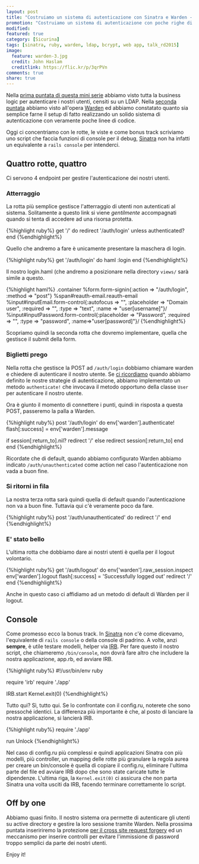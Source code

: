 ```yaml
---
layout: post
title: "Costruiamo un sistema di autenticazione con Sinatra e Warden - Parte 3"
promotion: "Costruiamo un sistema di autenticazione con poche righe di ruby grazie a Sinatra e Warden (parte 3)."
modified: 
featured: true
category: [Sicurina]
tags: [sinatra, ruby, warden, ldap, bcrypt, web app, talk_rd2015]
image:
  feature: warden-3.jpg
  credit: John Haslam
  creditlink: https://flic.kr/p/3qrPVn
comments: true
share: true
---
```


Nella [prima puntata di questa mini
serie]({{site.url}}/blog/costruiamo-un-sistema-di-autenticazione-con-sinatra-e-warden-parte-1/)
abbiamo visto tutta la business logic per autenticare i nostri utenti, censiti
su un LDAP. Nella [seconda
puntata]({{site.url}}/blog/costruiamo-un-sistema-di-autenticazione-con-sinatra-e-warden-parte-2/)
abbiamo visto all'opera [Warden](https://rubygems.org/gems/warden) ed abbiamo
constatato quanto sia semplice farne il setup di fatto realizzando un solido
sistema di autenticazione con veramente poche linee di codice.

Oggi ci concentriamo con le rotte, le viste e come bonus track scriviamo uno
script che faccia funzioni di console per il debug,
[Sinatra](http://www.sinatrarb.com) non ha infatti un equivalente a ```rails
console``` per intenderci.

## Quattro rotte, quattro

Ci servono 4 endpoint per gestire l'autenticazione dei nostri utenti.

### Atterraggio

La rotta più semplice gestisce l'atterraggio di utenti non autenticati al
sistema. Solitamente a questo link si viene _gentilmente_ accompagnati quando
si tenta di accedere ad una risorsa protetta.

{%highlight ruby%}
get '/' do
  redirect '/auth/login' unless authenticated?
end
{%endhighlight%}

Quello che andremo a fare è unicamente presentare la maschera di login.

{%highlight ruby%}
get '/auth/login' do
  haml :login
end
{%endhighlight%}

Il nostro login.haml (che andremo a posizionare nella directory ```views/```
sarà simile a questo.

{%highlight haml%}
.container
  %form.form-signin{:action => "/auth/login", :method => "post"}
    %span#reauth-email.reauth-email
    %input#inputEmail.form-control{:autofocus => "", :placeholder => "Domain user", :required => "", :type => "text", :name => "user[username]"}/
    %input#inputPassword.form-control{:placeholder => "Password", :required => "", :type => "password", :name=>"user[password]"}/
{%endhighlight%}

Scopriamo quindi la seconda rotta che dovremo implementare, quella che gestisce
il submit della form.

### Biglietti prego

Nella rotta che gestisce la POST ad ```/auth/login``` dobbiamo chiamare warden
e chiedere di autenticare il nostro utente. Se [ci
ricordiamo]({{site.url}}/blog/costruiamo-un-sistema-di-autenticazione-con-sinatra-e-warden-parte-2/)
quando abbiamo definito le nostre strategie di autenticazione, abbiamo
implementato un metodo ```authenticate!``` che invocava il metodo opportuno
della classe ```User``` per autenticare il nostro utente.

Ora è giunto il momento di connettere i punti, quindi in risposta a questa
POST, passeremo la palla a Warden.

{%highlight ruby%}
post '/auth/login' do
  env['warden'].authenticate!
  flash[:success] = env['warden'].message

  if session[:return_to].nil?
    redirect '/'
  else
    redirect session[:return_to]
  end
end
{%endhighlight%}

Ricordate che di default, quando abbiamo configurato Warden abbiamo indicato
```/auth/unauthenticated``` come action nel caso l'autenticazione non vada a
buon fine.

### Si ritorni in fila

La nostra terza rotta sarà quindi quella di default quando l'autenticazione non
va a buon fine. Tuttavia qui c'è veramente poco da fare.

{%highlight ruby%}
post '/auth/unauthenticated' do
 redirect '/'
end
{%endhighlight%}

### E' stato bello

L'ultima rotta che dobbiamo dare ai nostri utenti è quella per il logout
volontario.

{%highlight ruby%}
get '/auth/logout' do
  env['warden'].raw_session.inspect
  env['warden'].logout
  flash[:success] = 'Successfully logged out'
  redirect '/'
end
{%endhighlight%}

Anche in questo caso ci affidiamo ad un metodo di default di Warden per il
logout.

## Console

Come promesso ecco la bonus track. In [Sinatra](http://www.sinatrarb.com) non
c'è come dicevamo, l'equivalente di ```rails console``` o della console di
padrino.
A volte, anzi **sempre**, è utile testare modelli, helper via
[IRB](http://en.wikipedia.org/wiki/Interactive_Ruby_Shell). Per fare questo il
nostro script, che chiameremo ```/bin/console```, non dovrà fare altro che
includere la nostra applicazione, app.rb, ed avviare IRB.

{%highlight ruby%}
#!/usr/bin/env ruby

require 'irb'
require './app'

IRB.start
Kernel.exit(0)
{%endhighlight%}

Tutto qui? Sì, tutto qui.
Se lo confrontate con il config.ru, noterete che sono pressoché identici. La
differenza più importante è che, al posto di lanciare la nostra applicazione,
si lancierà IRB.

{%highlight ruby%}
require './app'

run Unlock
{%endhighlight%}

Nel caso di config.ru più complessi e quindi applicazioni Sinatra con più
modelli, più controller, un mapping delle rotte più granulare la regola aurea
per creare un bin/console è quella di copiare il config.ru, eliminare l'ultima
parte del file ed avviare IRB dopo che sono state caricate tutte le dipendenze.
L'ultima riga, la ```Kernel.exit(0)``` ci assicura che non parta Sinatra una
volta usciti da IRB, facendo terminare correttamente lo script.

## Off by one

Abbiamo quasi finito. Il nostro sistema ora permette di autenticare gli utenti
su active directory e gestire la loro sessione tramite Warden. Nella prossima
puntata inseririremo la protezione [per il cross site request
forgery](https://github.com/baldowl/rack_csrf) ed un meccanismo per inserire
controlli per evitare l'immissione di password troppo semplici da parte dei
nostri utenti.

Enjoy it!
